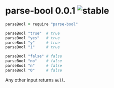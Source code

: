 
# parse-bool 0.0.1 ![stable](https://img.shields.io/badge/stability-stable-4EBA0F.svg?style=flat)

```CoffeeScript
parseBool = require "parse-bool"

parseBool "true"  # true
parseBool "yes"   # true
parseBool "y"     # true
parseBool "1"     # true

parseBool "false" # false
parseBool "no"    # false
parseBool "n"     # false
parseBool "0"     # false
```

Any other input returns `null`.
